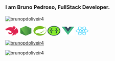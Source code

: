 ### I am Bruno Pedroso, FullStack Developer.
<p><img align="center" src="https://github-readme-stats.vercel.app/api/top-langs?username=brunopdoliveir4&show_icons=true&locale=en&layout=compact" alt="brunopdoliveir4" /></p>
</p>
<div>
<img align="center" alt="NestJS" height="30" width="40" src="https://raw.githubusercontent.com/devicons/devicon/master/icons/nestjs/nestjs-original.svg">  <img align="center" alt="NodeJS" height="30" width="40" src="https://raw.githubusercontent.com/devicons/devicon/master/icons/nodejs/nodejs-original.svg"> <img align="center" alt="Java" height="30" width="40" src="https://raw.githubusercontent.com/devicons/devicon/master/icons/spring/spring-original.svg"> <img align="center" alt="Swagger" height="30" width="40" src="https://raw.githubusercontent.com/devicons/devicon/master/icons/swagger/swagger-original.svg"> <img align="center" alt="VueJS" height="30" width="40" src="https://raw.githubusercontent.com/devicons/devicon/master/icons/vuejs/vuejs-original.svg">  <img align="center" alt="ReactJS" height="30" width="40" src="https://raw.githubusercontent.com/devicons/devicon/master/icons/react/react-original.svg"> 
<div>
</div>
</div>
<div>
<p>
</p>
<p align="left"> <a href="https://github.com/ryo-ma/github-profile-trophy"><img src="https://github-profile-trophy.vercel.app/?username=brunopdoliveir4&title=-PullRequest,-Issues,-Reviews" alt="brunopdoliveir4" /></a> </p>

<p align="left"> <img src="https://komarev.com/ghpvc/?username=brunopdoliveir4&label=Profile%20views&color=0e75b6&style=flat" alt="brunopdoliveir4" /> </p>
</div>
